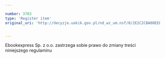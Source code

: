 ```yaml
---

number: 3783
type: 'Register item'
original_uri: 'http://decyzje.uokik.gov.pl/nd_wz_um.nsf/0/2E2C2CBA08EEE531C1257A8E0025F2D2?OpenDocument'


---
```


Ebookexpress Sp. z o.o. zastrzega sobie prawo do zmiany treści niniejszego regulaminu
